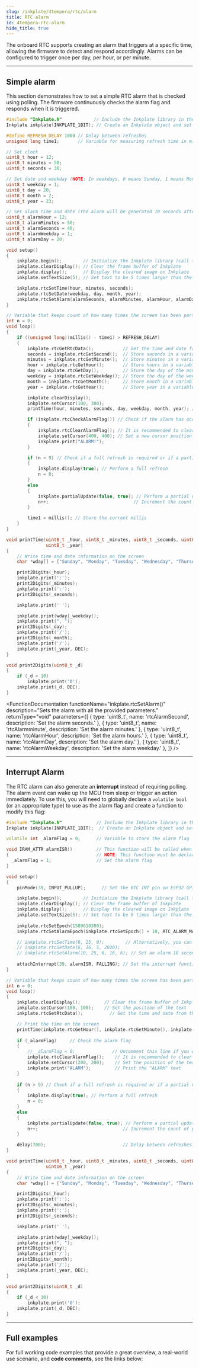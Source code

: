 ```yaml
---  
slug: /inkplate/4tempera/rtc/alarm  
title: RTC alarm  
id: 4tempera-rtc-alarm  
hide_title: true
---
```


<SectionTitle title="RTC Alarm" backgroundImage="/img/inkplate_2/hardware.png" />

The onboard RTC supports creating an alarm that triggers at a specific time, allowing the firmware to detect and respond accordingly. Alarms can be configured to trigger once per day, per hour, or per minute.

---

## Simple alarm

This section demonstrates how to set a simple RTC alarm that is checked using polling. The firmware continuously checks the alarm flag and responds when it is triggered.

```cpp
#include "Inkplate.h"            // Include the Inkplate library in the sketch
Inkplate inkplate(INKPLATE_1BIT); // Create an Inkplate object and set the library to 1-bit mode (BW)

#define REFRESH_DELAY 1000 // Delay between refreshes
unsigned long time1;       // Variable for measuring refresh time in millis

// Set clock
uint8_t hour = 12;
uint8_t minutes = 50;
uint8_t seconds = 30;

// Set date and weekday (NOTE: In weekdays, 0 means Sunday, 1 means Monday, etc.)
uint8_t weekday = 1;
uint8_t day = 20;
uint8_t month = 2;
uint8_t year = 23;

// Set alarm time and date (the alarm will be generated 10 seconds after board power-up)
uint8_t alarmHour = 12;
uint8_t alarmMinutes = 50;
uint8_t alarmSeconds = 40;
uint8_t alarmWeekday = 1;
uint8_t alarmDay = 20;

void setup()
{
    inkplate.begin();        // Initialize the Inkplate library (call this function ONLY ONCE)
    inkplate.clearDisplay(); // Clear the frame buffer of Inkplate
    inkplate.display();      // Display the cleared image on Inkplate
    inkplate.setTextSize(5); // Set text to be 5 times larger than the classic 5x7 px text

    inkplate.rtcSetTime(hour, minutes, seconds);                                         // Send time to RTC
    inkplate.rtcSetDate(weekday, day, month, year);                                      // Send date to RTC
    inkplate.rtcSetAlarm(alarmSeconds, alarmMinutes, alarmHour, alarmDay, alarmWeekday); // Set alarm
}

// Variable that keeps count of how many times the screen has been partially updated
int n = 0;
void loop()
{
    if ((unsigned long)(millis() - time1) > REFRESH_DELAY)
    {
        inkplate.rtcGetRtcData();           // Get the time and date from RTC
        seconds = inkplate.rtcGetSecond();  // Store seconds in a variable
        minutes = inkplate.rtcGetMinute();  // Store minutes in a variable
        hour = inkplate.rtcGetHour();       // Store hours in a variable
        day = inkplate.rtcGetDay();         // Store the day of the month in a variable
        weekday = inkplate.rtcGetWeekday(); // Store the day of the week in a variable
        month = inkplate.rtcGetMonth();     // Store month in a variable
        year = inkplate.rtcGetYear();       // Store year in a variable

        inkplate.clearDisplay();                                       // Clear content in the frame buffer
        inkplate.setCursor(100, 300);                                  // Set the position of the text
        printTime(hour, minutes, seconds, day, weekday, month, year); // Print the time on the screen

        if (inkplate.rtcCheckAlarmFlag()) // Check if the alarm has occurred
        {
            inkplate.rtcClearAlarmFlag(); // It is recommended to clear the alarm flag after the alarm occurs
            inkplate.setCursor(400, 400); // Set a new cursor position
            inkplate.print("ALARM!");
        }

        if (n > 9) // Check if a full refresh is required or if a partial update is sufficient
        {
            inkplate.display(true); // Perform a full refresh
            n = 0;
        }
        else
        {
            inkplate.partialUpdate(false, true); // Perform a partial update and keep the e-paper power supply on
            n++;                                // Increment the count of partial updates
        }

        time1 = millis(); // Store the current millis
    }
}

void printTime(uint8_t _hour, uint8_t _minutes, uint8_t _seconds, uint8_t _day, uint8_t _weekday, uint16_t _month,
               uint8_t _year)
{
    // Write time and date information on the screen
    char *wday[] = {"Sunday", "Monday", "Tuesday", "Wednesday", "Thursday", "Friday", "Saturday"};

    print2Digits(_hour);
    inkplate.print(':');
    print2Digits(_minutes);
    inkplate.print(':');
    print2Digits(_seconds);

    inkplate.print(' ');

    inkplate.print(wday[_weekday]);
    inkplate.print(", ");
    print2Digits(_day);
    inkplate.print('/');
    print2Digits(_month);
    inkplate.print('/');
    inkplate.print(_year, DEC);
}

void print2Digits(uint8_t _d)
{
    if (_d < 10)
        inkplate.print('0');
    inkplate.print(_d, DEC);
}
```

<FunctionDocumentation
    functionName="inkplate.rtcSetAlarm()"
    description="Sets the alarm with all the provided parameters."
    returnType="void"
    parameters={[ 
    { type: 'uint8_t', name: 'rtcAlarmSecond', description: 'Set the alarm seconds.' },
    { type: 'uint8_t', name: 'rtcAlarmminute', description: 'Set the alarm minutes.' },
    { type: 'uint8_t', name: 'rtcAlarmHour', description: 'Set the alarm hours.' },
    { type: 'uint8_t', name: 'rtcAlarmDay', description: 'Set the alarm day.' },
    { type: 'uint8_t', name: 'rtcAlarmWeekday', description: 'Set the alarm weekday.' },
    ]}
 />

<FunctionDocumentation
  functionName="inkplate.rtcCheckAlarmFlag()"
  description="Checks if the alarm flag is set"
  returnDescription="Returns true if the alarm flag is set"
  returnType="bool"
/>

---

## Interrupt Alarm
The RTC alarm can also generate an **interrupt** instead of requiring polling. The alarm event can wake up the MCU from sleep or trigger an action immediately. To use this, you will need to globally declare a `volatile bool` (or an appropriate type) to use as the alarm flag and create a function to modify this flag:

```cpp
#include "Inkplate.h"             // Include the Inkplate library in the sketch
Inkplate inkplate(INKPLATE_1BIT);  // Create an Inkplate object and set the library to 1-bit mode (BW)

volatile int _alarmFlag = 0;      // Variable to store the alarm flag

void IRAM_ATTR alarmISR()         // This function will be called when the alarm interrupt event occurs
{                                 // NOTE: This function must be declared above setup() and loop()!
  _alarmFlag = 1;                 // Set the alarm flag
}

void setup()
{
    pinMode(39, INPUT_PULLUP);      // Set the RTC INT pin on ESP32 GPIO39 as input with pullup resistor enabled

    inkplate.begin();        // Initialize the Inkplate library (call this function ONLY ONCE)
    inkplate.clearDisplay(); // Clear the frame buffer of Inkplate
    inkplate.display();      // Display the cleared image on Inkplate
    inkplate.setTextSize(5); // Set text to be 5 times larger than the classic 5x7 px text
  
    inkplate.rtcSetEpoch(1589610300);
    inkplate.rtcSetAlarmEpoch(inkplate.rtcGetEpoch() + 10, RTC_ALARM_MATCH_DHHMMSS);

    // inkplate.rtcSetTime(6, 25, 0);        // Alternatively, you can set the time and date in another way
    // inkplate.rtcSetDate(6, 16, 5, 2020);
    // inkplate.rtcSetAlarm(10, 25, 6, 16, 6); // Set an alarm 10 seconds from now
  
    attachInterrupt(39, alarmISR, FALLING); // Set the interrupt function and mode
}

// Variable that keeps count of how many times the screen has been partially updated
int n = 0;
void loop()
{
    inkplate.clearDisplay();         // Clear the frame buffer of Inkplate
    inkplate.setCursor(100, 100);    // Set the position of the text
    inkplate.rtcGetRtcData();          // Get the time and date from the RTC

    // Print the time on the screen
    printTime(inkplate.rtcGetHour(), inkplate.rtcGetMinute(), inkplate.rtcGetSecond(), inkplate.rtcGetDay(), inkplate.rtcGetWeekday(), inkplate.rtcGetMonth(), inkplate.rtcGetYear());
    
    if (_alarmFlag)     // Check the alarm flag
    {
        // _alarmFlag = 0;              // Uncomment this line if you want to clear the flag
        inkplate.rtcClearAlarmFlag();    // It is recommended to clear the alarm flag after the alarm occurs
        inkplate.setCursor(200, 200);    // Set the position of the text
        inkplate.print("ALARM");         // Print the "ALARM" text
    }
    
    if (n > 9) // Check if a full refresh is required or if a partial update is sufficient
    {
        inkplate.display(true); // Perform a full refresh
        n = 0;
    }
    else
    {
        inkplate.partialUpdate(false, true); // Perform a partial update and keep the e-paper power supply on
        n++;                                // Increment the count of partial updates
    }

    delay(700);                             // Delay between refreshes.
}

void printTime(uint8_t _hour, uint8_t _minutes, uint8_t _seconds, uint8_t _day, uint8_t _weekday, uint8_t _month,
               uint16_t _year)
{
    // Write time and date information on the screen
    char *wday[] = {"Sunday", "Monday", "Tuesday", "Wednesday", "Thursday", "Friday", "Saturday"};

    print2Digits(_hour);
    inkplate.print(':');
    print2Digits(_minutes);
    inkplate.print(':');
    print2Digits(_seconds);

    inkplate.print(' ');

    inkplate.print(wday[_weekday]);
    inkplate.print(", ");
    print2Digits(_day);
    inkplate.print('/');
    print2Digits(_month);
    inkplate.print('/');
    inkplate.print(_year, DEC);
}

void print2Digits(uint8_t _d)
{
    if (_d < 10)
        inkplate.print('0');
    inkplate.print(_d, DEC);
}
```

---

## Full examples

For full working code examples that provide a great overview, a real-world use scenario, and **code comments**, see the links below:

<QuickLink 
  title="Inkplate4TEMPERA_RTC_Alarm.ino" 
  description="This example shows how to set the time and date, how to set up an alarm, how to read time, how to print time on Inkplate using partial updates, and how to handle interrupts."
  url="https://github.com/SolderedElectronics/Inkplate-Arduino-library/tree/master/examples/Inkplate4TEMPERA/Advanced/RTC/Inkplate4TEMPERA_RTC_Alarm" 
/>

<QuickLink 
  title="Inkplate4TEMPERA_RTC_Interrupt_Alarm.ino" 
  description="This example shows how to set the time and date, how to set up an alarm, how to read time, how to print time on Inkplate using partial updates, and how to handle interrupts."
  url="https://github.com/SolderedElectronics/Inkplate-Arduino-library/blob/master/examples/Inkplate4TEMPERA/Advanced/RTC/Inkplate4TEMPERA_RTC_Interrupt_Alarm/Inkplate4TEMPERA_RTC_Interrupt_Alarm.ino" 
/>